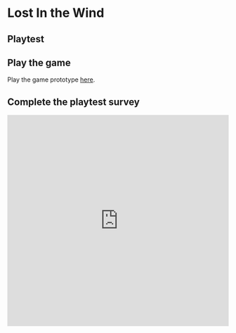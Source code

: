 # Lost In the Wind
## Playtest

## Play the game

Play the game prototype [here](https://ian-darker.github.io/IASC-1P04/prototype/TwineGamePrototype_Final.html).

## Complete the playtest survey

<iframe width="640px" height= "480px" src= "https://forms.office.com/Pages/ResponsePage.aspx?id=FRGudvwe8kqlNuKyRDrxoMZE6SgUQYFKth6cgpPzwrdUQTBBSzBDMzU3SERGOVQ2UFdIQTROS1o2SS4u&embed=true" frameborder= "0" marginwidth= "0" marginheight= "0" style= "border: none; max-width:100%; max-height:100vh" allowfullscreen webkitallowfullscreen mozallowfullscreen msallowfullscreen> </iframe>
